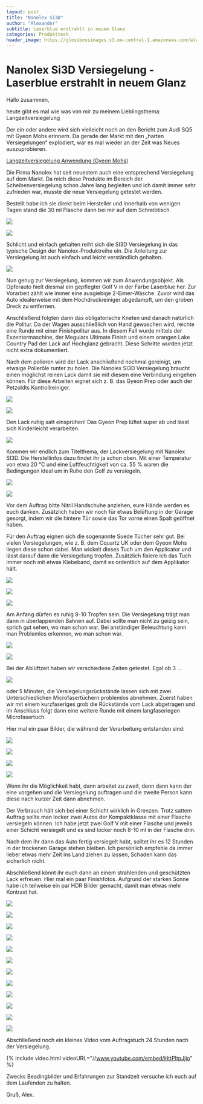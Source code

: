 ```yaml
---
layout: post
title: "Nanolex Si3D"
author: "Alexander"
subtitle: Laserblue erstrahlt in neuem Glanz
categories: Produkttest
header_image: https://glossbossimages.s3.eu-central-1.amazonaws.com/alex/nanolexsi3d/7.JPG
---
```

# Nanolex Si3D Versiegelung - Laserblue erstrahlt in neuem Glanz

Hallo zusammen,

heute gibt es mal wie was von mir zu meinem Lieblingsthema: Langzeitversiegelung
 
Der ein oder andere wird sich vielleicht noch an den Bericht zum Audi SQ5 mit Gyeon Mohs erinnern. Da gerade der Markt mit den „harten Versiegelungen“ explodiert, war es mal wieder an der Zeit was Neues auszuprobieren.

[Langzeitversiegelung Anwendung (Gyeon Mohs)](https://glossboss.de/allgemein/langzeitversiegelung-anwendung-gyeon-mohs)

Die Firma Nanolex hat seit neuestem auch eine entsprechend Versiegelung auf dem Markt. Da mich diese Produkte im Bereich der Scheibenversiegelung schon Jahre lang begleiten und ich damit immer sehr zufrieden war, musste die neue Versiegelung getestet werden.

Bestellt habe ich sie direkt beim Hersteller und innerhalb von wenigen Tagen stand die 30 ml Flasche dann bei mir auf dem Schreibtisch.

![](https://glossbossimages.s3.eu-central-1.amazonaws.com/alex/nanolexsi3d/1.jpg)

![](https://glossbossimages.s3.eu-central-1.amazonaws.com/alex/nanolexsi3d/2.jpg)

Schlicht und einfach gehalten reiht sich die SI3D Versiegelung in das typische Design der Nanolex-Produktreihe ein. Die Anleitung zur Versiegelung ist auch einfach und leicht verständlich gehalten.

![](https://glossbossimages.s3.eu-central-1.amazonaws.com/alex/nanolexsi3d/2a.jpg)

Nun genug zur Versiegelung, kommen wir zum Anwendungsobjekt. Als Opferauto hielt diesmal ein gepflegter Golf V in der Farbe Laserblue her. Zur Vorarbeit zählt wie immer eine ausgiebige 2-Eimer-Wäsche. Zuvor wird das Auto idealerweise mit dem Hochdruckreiniger abgedampft, um den groben Dreck zu entfernen. 

Anschließend folgten dann das obligatorische Kneten und danach natürlich die Politur. Da der Wagen ausschließlich von Hand gewaschen wird, reichte eine Runde mit einer Finishpolitur aus. In diesem Fall wurde mittels der Exzentermaschine, der Meguiars Ultimate Finish und einem orangen Lake Country Pad der Lack auf Hochglanz gebracht. Diese Schritte wurden jetzt nicht extra dokumentiert.

Nach dem polieren wird der Lack anschließend nochmal gereinigt, um etwaige Polieröle runter zu holen. Die Nanolex SI3D Versiegelung braucht einen möglichst reinen Lack damit sie mit diesem eine Verbindung eingehen können. Für diese Arbeiten eignet sich z. B. das Gyeon Prep oder auch der Petzoldts Kontrollreiniger.

![](https://glossbossimages.s3.eu-central-1.amazonaws.com/alex/nanolexsi3d/3.JPG)

![](https://glossbossimages.s3.eu-central-1.amazonaws.com/alex/nanolexsi3d/4.jpg)

Den Lack ruhig satt einsprühen! Das Gyeon Prep lüftet super ab und lässt sich Kinderleicht verarbeiten.

![](https://glossbossimages.s3.eu-central-1.amazonaws.com/alex/nanolexsi3d/5.JPG)
 
Kommen wir endlich zum Titelthema, der Lackversiegelung mit Nanolex SI3D. Die Herstellinfos dazu findet ihr ja schon oben. Mit einer Temperatur von etwa 20 °C und eine Luftfeuchtigkeit von ca. 55 % waren die Bedingungen ideal um in Ruhe den Golf zu versiegeln.

![](https://glossbossimages.s3.eu-central-1.amazonaws.com/alex/nanolexsi3d/6.JPG)

![](https://glossbossimages.s3.eu-central-1.amazonaws.com/alex/nanolexsi3d/7.JPG)
 
Vor dem Auftrag bitte Nitril Handschuhe anziehen, eure Hände werden es euch danken. Zusätzlich haben wir noch für etwas Belüftung in der Garage gesorgt, indem wir die hintere Tür sowie das Tor vorne einen Spalt geöffnet haben.
 
Für den Auftrag eignen sich die sogenannte Suede Tücher sehr gut. Bei vielen Versiegelungen, wie z. B. dem Cquartz UK oder dem Gyeon Mohs liegen diese schon dabei. Man wickelt dieses Tuch um den Applicator und lässt darauf dann die Versiegelung tropfen. Zusätzlich fixiere ich das Tuch immer noch mit etwas Klebeband, damit es ordentlich auf dem Applikator hält. 

![](https://glossbossimages.s3.eu-central-1.amazonaws.com/alex/nanolexsi3d/8.jpg)

![](https://glossbossimages.s3.eu-central-1.amazonaws.com/alex/nanolexsi3d/9.JPG)

![](https://glossbossimages.s3.eu-central-1.amazonaws.com/alex/nanolexsi3d/10.JPG)

Am Anfang dürfen es ruhig 8-10 Tropfen sein. Die Versiegelung trägt man dann in überlappenden Bahnen auf. Dabei sollte man nicht zu geizig sein, sprich gut sehen, wo man schon war. Bei anständiger Beleuchtung kann man Problemlos erkennen, wo man schon war.

![](https://glossbossimages.s3.eu-central-1.amazonaws.com/alex/nanolexsi3d/11.JPG)

![](https://glossbossimages.s3.eu-central-1.amazonaws.com/alex/nanolexsi3d/12.JPG)

Bei der Ablüftzeit haben wir verschiedene Zeiten getestet. Egal ob 3 …

![](https://glossbossimages.s3.eu-central-1.amazonaws.com/alex/nanolexsi3d/13.JPG)

oder 5 Minuten, die Versiegelungsrückstände lassen sich mit zwei Unterschiedlichen Microfasertüchern problemlos abnehmen. Zuerst haben wir mit einem kurzfaseriges grob die Rückstände vom Lack abgetragen und im Anschluss folgt dann eine weitere Runde mit einem langfaseriegen Microfasertuch.

Hier mal ein paar Bilder, die während der Verarbeitung entstanden sind:

![](https://glossbossimages.s3.eu-central-1.amazonaws.com/alex/nanolexsi3d/14.JPG)

![](https://glossbossimages.s3.eu-central-1.amazonaws.com/alex/nanolexsi3d/15.JPG)

![](https://glossbossimages.s3.eu-central-1.amazonaws.com/alex/nanolexsi3d/16.JPG)

![](https://glossbossimages.s3.eu-central-1.amazonaws.com/alex/nanolexsi3d/17.JPG)

Wenn ihr die Möglichkeit habt, dann arbeitet zu zweit, denn dann kann der eine vorgehen und die Versiegelung auftragen und die zweite Person kann diese nach kurzer Zeit dann abnehmen.

Der Verbrauch hält sich bei einer Schicht wirklich in Grenzen. Trotz sattem Auftrag sollte man locker zwei Autos der Kompaktklasse mit einer Flasche versiegeln können.
Ich habe jetzt zwei Golf V mit einer Flasche und jeweils einer Schicht versiegelt und es sind locker noch 8-10 ml in der Flasche drin.
 
Nach dem ihr dann das Auto fertig versiegelt habt, solltet ihr es 12 Stunden in der trockenen Garage stehen bleiben. Ich persönlich empfehle da immer lieber etwas mehr Zeit ins Land ziehen zu lassen, Schaden kann das sicherlich nicht.

Abschließend könnt ihr euch dann an einem strahlenden und geschützten Lack erfreuen. Hier mal ein paar Finishfotos. Aufgrund der starken Sonne habe ich teilweise ein par HDR Bilder gemacht, damit man etwas mehr Kontrast hat.

![](https://glossbossimages.s3.eu-central-1.amazonaws.com/alex/nanolexsi3d/18.JPG)

![](https://glossbossimages.s3.eu-central-1.amazonaws.com/alex/nanolexsi3d/19.JPG)

![](https://glossbossimages.s3.eu-central-1.amazonaws.com/alex/nanolexsi3d/20.JPG)

![](https://glossbossimages.s3.eu-central-1.amazonaws.com/alex/nanolexsi3d/21.jpg)

![](https://glossbossimages.s3.eu-central-1.amazonaws.com/alex/nanolexsi3d/22.jpg)

![](https://glossbossimages.s3.eu-central-1.amazonaws.com/alex/nanolexsi3d/23.jpg)

![](https://glossbossimages.s3.eu-central-1.amazonaws.com/alex/nanolexsi3d/24.JPG)

![](https://glossbossimages.s3.eu-central-1.amazonaws.com/alex/nanolexsi3d/24a.JPG)

![](https://glossbossimages.s3.eu-central-1.amazonaws.com/alex/nanolexsi3d/25.JPG)

![](https://glossbossimages.s3.eu-central-1.amazonaws.com/alex/nanolexsi3d/26.JPG)

![](https://glossbossimages.s3.eu-central-1.amazonaws.com/alex/nanolexsi3d/27.JPG)

![](https://glossbossimages.s3.eu-central-1.amazonaws.com/alex/nanolexsi3d/28.JPG)

Abschließend noch ein kleines Video vom Auftragstuch 24 Stunden nach der Versiegelung. 

{% include video.html videoURL="//www.youtube.com/embed/HttPltpJjio" %}


Zwecks Beadingbilder und Erfahrungen zur Standzeit versuche ich euch auf dem Laufenden zu halten. 

Gruß, Alex.



